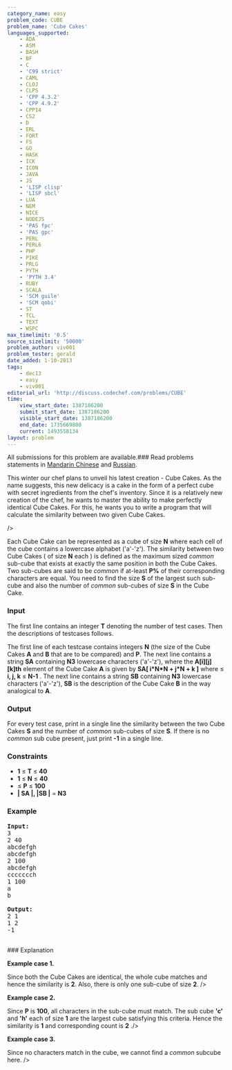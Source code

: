 ```yaml
---
category_name: easy
problem_code: CUBE
problem_name: 'Cube Cakes'
languages_supported:
    - ADA
    - ASM
    - BASH
    - BF
    - C
    - 'C99 strict'
    - CAML
    - CLOJ
    - CLPS
    - 'CPP 4.3.2'
    - 'CPP 4.9.2'
    - CPP14
    - CS2
    - D
    - ERL
    - FORT
    - FS
    - GO
    - HASK
    - ICK
    - ICON
    - JAVA
    - JS
    - 'LISP clisp'
    - 'LISP sbcl'
    - LUA
    - NEM
    - NICE
    - NODEJS
    - 'PAS fpc'
    - 'PAS gpc'
    - PERL
    - PERL6
    - PHP
    - PIKE
    - PRLG
    - PYTH
    - 'PYTH 3.4'
    - RUBY
    - SCALA
    - 'SCM guile'
    - 'SCM qobi'
    - ST
    - TCL
    - TEXT
    - WSPC
max_timelimit: '0.5'
source_sizelimit: '50000'
problem_author: viv001
problem_tester: gerald
date_added: 1-10-2013
tags:
    - dec13
    - easy
    - viv001
editorial_url: 'http://discuss.codechef.com/problems/CUBE'
time:
    view_start_date: 1387186200
    submit_start_date: 1387186200
    visible_start_date: 1387186200
    end_date: 1735669800
    current: 1493558134
layout: problem
---
```

All submissions for this problem are available.###  Read problems statements in [Mandarin Chinese](http://www.codechef.com/download/translated/DEC13/mandarin/CUBE.pdf) and [Russian](http://www.codechef.com/download/translated/DEC13/russian/CUBE.pdf).

This winter our chef plans to unveil his latest creation - Cube Cakes. As the name suggests, this new delicacy is a cake in the form of a perfect cube with secret ingredients from the chef's inventory. Since it is a relatively new creation of the chef, he wants to master the ability to make perfectly identical Cube Cakes. For this, he wants you to write a program that will calculate the similarity between two given Cube Cakes.

 
/>

 Each Cube Cake can be represented as a cube of size **N** where each cell of the cube contains a lowercase alphabet ('a'-'z'). The similarity between two Cube Cakes ( of size  **N**  each ) is defined as the maximum sized _common_ sub-cube that exists at exactly the same position in both the Cube Cakes. Two sub-cubes are said to be _common_ if at-least **P%** of their corresponding characters are equal. You need to find the size **S** of the largest such sub-cube and also the number of _common_ sub-cubes of size **S** in the Cube Cake.

### Input

 The first line contains an integer **T** denoting the number of test cases. Then the descriptions of testcases follows.

 The first line of each testcase contains integers **N** (the size of the Cube Cakes **A** and **B** that are to be compared) and  **P**.
The next line contains a string **SA** containing  **N3**  lowercase characters ('a'-'z'), where the  **A\[i\]\[j\]\[k\]th** element of the Cube Cake **A** is given by **SA\[ i\*N\*N + j\*N + k \]** where  ≤  **i, j, k**  ≤  **N-1** .
The next line contains a string **SB** containing  **N3**  lowercase characters ('a'-'z'), **SB** is the description of the Cube Cake **B** in the way analogical to **A**.

### Output

 For every test case, print in a single line the similarity between the two Cube Cakes  **S**  and the number of _common_ sub-cubes of size **S**.
If there is no _common_ sub cube present, just print **-1** in a single line.

### Constraints

- **1**  ≤ **T** ≤  **40**
- **1**  ≤ **N** ≤  **40**
- ≤ **P** ≤  **100**
- **| SA |, |SB |**  =  **N3**

### Example

<pre><b>Input:</b>
3
2 40
abcdefgh
abcdefgh
2 100
abcdefgh
ccccccch
1 100
a
b

<b>Output:</b>
2 1
1 2
-1

</pre>### Explanation
**Example case 1.**

Since both the Cube Cakes are identical, the whole cube matches and hence the similarity is **2**. Also, there is only one sub-cube of size **2**. />

**Example case 2.**

Since **P** is **100**, all characters in the sub-cube must match. The sub cube **'c'** and **'h'** each of size **1** are the largest cube satisfying this criteria. Hence the similarity is  **1**  and corresponding count is **2** ./>

**Example case 3.**

Since no characters match in the cube, we cannot find a _common_ subcube here. />
